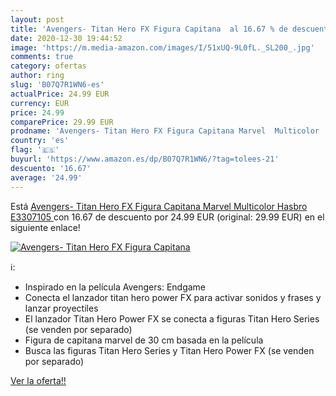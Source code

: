 ```yaml
---
layout: post
title: 'Avengers- Titan Hero FX Figura Capitana  al 16.67 % de descuento'
date: 2020-12-30 19:44:52
image: 'https://m.media-amazon.com/images/I/51xUQ-9L0fL._SL200_.jpg'
comments: true
category: ofertas
author: ring
slug: 'B07Q7R1WN6-es'
actualPrice: 24.99 EUR
currency: EUR
price: 24.99
comparePrice: 29.99 EUR
prodname: 'Avengers- Titan Hero FX Figura Capitana Marvel  Multicolor  Hasbro E3307105 '
country: 'es'
flag: '🇪🇸'
buyurl: 'https://www.amazon.es/dp/B07Q7R1WN6/?tag=tolees-21'
descuento: '16.67'
average: '24.99'
---
```


Está [Avengers- Titan Hero FX Figura Capitana Marvel  Multicolor  Hasbro E3307105 ](https://www.amazon.es/dp/B07Q7R1WN6/?tag=tolees-21) con 16.67 de descuento por 24.99 EUR (original: 29.99 EUR) en el siguiente enlace!

[![Avengers- Titan Hero FX Figura Capitana ](https://m.media-amazon.com/images/I/51xUQ-9L0fL._SL200_.jpg)](https://www.amazon.es/dp/B07Q7R1WN6/?tag=tolees-21)

ℹ️:

- Inspirado en la película Avengers: Endgame
- Conecta el lanzador titan hero power FX para activar sonidos y frases y lanzar proyectiles
- El lanzador Titan Hero Power FX se conecta a figuras Titan Hero Series (se venden por separado)
- Figura de capitana marvel de 30 cm basada en la película
- Busca las figuras Titan Hero Series y Titan Hero Power FX (se venden por separado)

[Ver la oferta!!](https://www.amazon.es/dp/B07Q7R1WN6/?tag=tolees-21)

